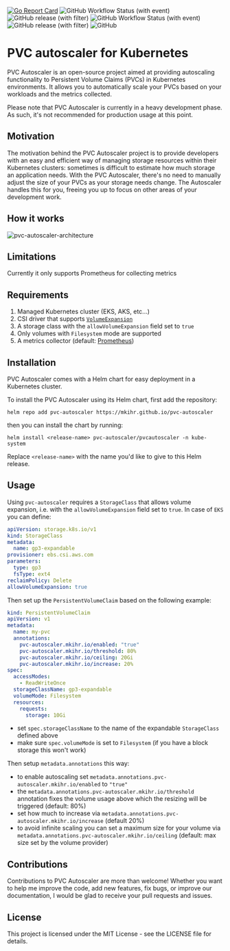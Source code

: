 [![Go Report Card](https://goreportcard.com/badge/github.com/mkihr/pvc-autoscaler)](https://goreportcard.com/report/github.com/mkihr/pvc-autoscaler)
![GitHub Workflow Status (with event)](https://img.shields.io/github/actions/workflow/status/mkihr/pvc-autoscaler/go-lint-test-build.yaml?logo=Go)
![GitHub release (with filter)](https://img.shields.io/github/v/release/mkihr/pvc-autoscaler?filter=v*&logo=Go)
![GitHub Workflow Status (with event)](https://img.shields.io/github/actions/workflow/status/mkihr/pvc-autoscaler/helm-lint-test.yaml?logo=helm&label=Helm)
![GitHub release (with filter)](https://img.shields.io/github/v/release/mkihr/pvc-autoscaler?filter=pvcautoscaler-*&logo=Helm&label=Helm%20release)
![GitHub](https://img.shields.io/github/license/mkihr/pvc-autoscaler)

# PVC autoscaler for Kubernetes

PVC Autoscaler is an open-source project aimed at providing autoscaling functionality to Persistent Volume Claims (PVCs) in Kubernetes environments. It allows you to automatically scale your PVCs based on your workloads and the metrics collected.

Please note that PVC Autoscaler is currently in a heavy development phase. As such, it's not recommended for production usage at this point.

## Motivation

The motivation behind the PVC Autoscaler project is to provide developers with an easy and efficient way of managing storage resources within their Kubernetes clusters: sometimes is difficult to estimate how much storage an application needs. With the PVC Autoscaler, there's no need to manually adjust the size of your PVCs as your storage needs change. The Autoscaler handles this for you, freeing you up to focus on other areas of your development work.

## How it works

![pvc-autoscaler-architecture](https://raw.githubusercontent.com/mkihr/pvc-autoscaler/e3cfd24e99bb2ab839c9c9e1b2c6aa3aeea06cb3/docs/pvc-autoscaler-architecture.svg?token=AKGJIJ5SCICSISPVIK4MSN3I5YGHM)

## Limitations

Currently it only supports Prometheus for collecting metrics

## Requirements

1. Managed Kubernetes cluster (EKS, AKS, etc...)
2. CSI driver that supports [`VolumeExpansion`](https://kubernetes.io/docs/concepts/storage/persistent-volumes/#csi-volume-expansion)
3. A storage class with the `allowVolumeExpansion` field set to `true`
4. Only volumes with `Filesystem` mode are supported
5. A metrics collector (default: [Prometheus](https://github.com/prometheus-community/helm-charts))

## Installation

PVC Autoscaler comes with a Helm chart for easy deployment in a Kubernetes cluster.

To install the PVC Autoscaler using its Helm chart, first add the repository:

```console
helm repo add pvc-autoscaler https://mkihr.github.io/pvc-autoscaler
```

then you can install the chart by running:

```console
helm install <release-name> pvc-autoscaler/pvcautoscaler -n kube-system
```

Replace `<release-name>` with the name you'd like to give to this Helm release.

## Usage

Using `pvc-autoscaler` requires a `StorageClass` that allows volume expansion, i.e. with the `allowVolumeExpansion` field set to `true`. In case of `EKS` you can define:

```yaml
apiVersion: storage.k8s.io/v1
kind: StorageClass
metadata:
  name: gp3-expandable
provisioner: ebs.csi.aws.com
parameters:
  type: gp3
  fsType: ext4
reclaimPolicy: Delete
allowVolumeExpansion: true
```

Then set up the `PersistentVolumeClaim` based on the following example:

```yaml
kind: PersistentVolumeClaim
apiVersion: v1
metadata:
  name: my-pvc
  annotations:
    pvc-autoscaler.mkihr.io/enabled: "true"
    pvc-autoscaler.mkihr.io/threshold: 80%
    pvc-autoscaler.mkihr.io/ceiling: 20Gi
    pvc-autoscaler.mkihr.io/increase: 20%
spec:
  accessModes:
    - ReadWriteOnce
  storageClassName: gp3-expandable
  volumeMode: Filesystem
  resources:
    requests:
      storage: 10Gi
```

* set `spec.storageClassName` to the name of the expandable `StorageClass` defined above
* make sure `spec.volumeMode` is set to `Filesystem` (if you have a block storage this won't work)

Then setup `metadata.annotations` this way:

* to enable autoscaling set `metadata.annotations.pvc-autoscaler.mkihr.io/enabled` to `"true"`
* the `metadata.annotations.pvc-autoscaler.mkihr.io/threshold` annotation fixes the volume usage above which the resizing will be triggered (default: 80%)
* set how much to increase via `metadata.annotations.pvc-autoscaler.mkihr.io/increase` (default 20%)
* to avoid infinite scaling you can set a maximum size for your volume via `metadata.annotations.pvc-autoscaler.mkihr.io/ceiling` (default: max size set by the volume provider)

## Contributions

Contributions to PVC Autoscaler are more than welcome! Whether you want to help me improve the code, add new features, fix bugs, or improve our documentation, I would be glad to receive your pull requests and issues.

## License

This project is licensed under the MIT License - see the LICENSE file for details.
